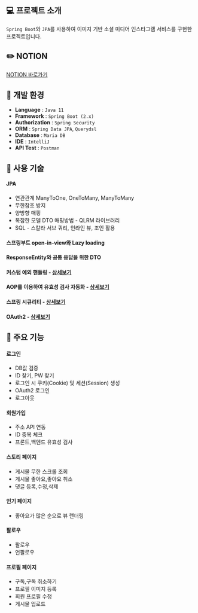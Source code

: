 ## :computer: 프로젝트 소개
`Spring Boot`와 `JPA`를 사용하여 이미지 기반 소셜 미디어 인스타그램 서비스를 구현한 프로젝트입니다.

## :pencil2: NOTION
[NOTION 바로가기](https://www.notion.so/83bfdf81e7dd411881f3ab37a3e8a27f?v=1e7b082fe56f40d1af3ab8846e08ccdc&pvs=4)


## :low_brightness: 개발 환경
- **Language** : `Java 11`
- **Framework** : `Spring Boot (2.x)`
- **Authorization** : `Spring Security`
- **ORM** : `Spring Data JPA`, `Querydsl`
- **Database** : `Maria DB`
- **IDE** : `IntelliJ`
- **API Test** : `Postman`


## :mag_right: 사용 기술

#### JPA
- 연관관계 ManyToOne, OneToMany, ManyToMany
- 무한참조 방지
- 양방향 매핑
- 복잡한 모델 DTO 매핑방법 - QLRM 라이브러리
- SQL - 스칼라 서브 쿼리, 인라인 뷰, 조인 활용
  
#### 스프링부트 open-in-view와 Lazy loading
#### ResponseEntity와 공통 응답을 위한 DTO
#### 커스텀 예외 핸들링 - [상세보기](https://github.com/jolocal/SpringBoot_localgram/wiki/%5B%EC%82%AC%EC%9A%A9%EA%B8%B0%EC%88%A0%5D-%EC%BB%A4%EC%8A%A4%ED%85%80-%EC%98%88%EC%99%B8-%ED%95%B8%EB%93%A4%EB%A7%81)
#### AOP를 이용하여 유효성 검사 자동화 - [상세보기](https://github.com/jolocal/SpringBoot_localgram/wiki/%5B%EC%82%AC%EC%9A%A9%EA%B8%B0%EC%88%A0%5D-AOP%EB%A5%BC-%EC%9D%B4%EC%9A%A9%ED%95%98%EC%97%AC-%EC%9C%A0%ED%9A%A8%EC%84%B1-%EA%B2%80%EC%82%AC-%EC%9E%90%EB%8F%99%ED%99%94)
#### 스프링 시큐리티 - [상세보기](https://github.com/jolocal/SpringBoot_localgram/wiki/%5B%EC%82%AC%EC%9A%A9%EA%B8%B0%EC%88%A0%5D-%EC%8A%A4%ED%94%84%EB%A7%81-%EC%8B%9C%ED%81%90%EB%A6%AC%ED%8B%B0)
#### OAuth2 - [상세보기](https://github.com/jolocal/SpringBoot_localgram/wiki/%5B%EC%82%AC%EC%9A%A9%EA%B8%B0%EC%88%A0%5D-OAuth2)


## :pushpin: 주요 기능

#### 로그인
- DB값 검증
- ID 찾기, PW 찾기
- 로그인 시 쿠키(Cookie) 및 세션(Session) 생성
- OAuth2 로그인
- 로그아웃
  

#### 회원가입
- 주소 API 연동
- ID 중복 체크
- 프론트,백엔드 유효성 검사
  

#### 스토리 페이지
- 게시물 무한 스크롤 조회
- 게시물 좋아요,좋아요 취소
- 댓글 등록,수정,삭제


#### 인기 페이지
- 좋아요가 많은 순으로 뷰 랜더링


#### 팔로우
- 팔로우
- 언팔로우


#### 프로필 페이지
- 구독,구독 취소하기
- 프로필 이미지 등록
- 회원 프로필 수정
- 게시물 업로드

